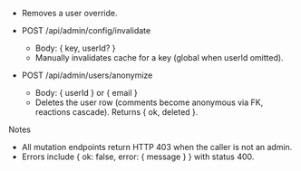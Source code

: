<!-- SPDX-License-Identifier: Apache-2.0 -->
  - Removes a user override.

- POST /api/admin/config/invalidate
  - Body: { key, userId? }
  - Manually invalidates cache for a key (global when userId omitted).

- POST /api/admin/users/anonymize
  - Body: { userId } or { email }
  - Deletes the user row (comments become anonymous via FK, reactions cascade). Returns { ok, deleted }.

Notes
- All mutation endpoints return HTTP 403 when the caller is not an admin.
- Errors include { ok: false, error: { message } } with status 400.
